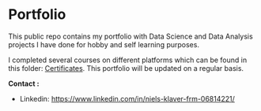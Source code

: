 # Portfolio

This public repo contains my portfolio with Data Science and Data Analysis projects I have done for hobby and self learning purposes. 

I completed several courses on different platforms which can be found in this folder:  [Certificates](https://github.com/NielsKlaver/Portfolio/tree/master/Certificates). This portfolio will be updated on a regular basis. 

__Contact :__
* Linkedin: https://www.linkedin.com/in/niels-klaver-frm-06814221/


